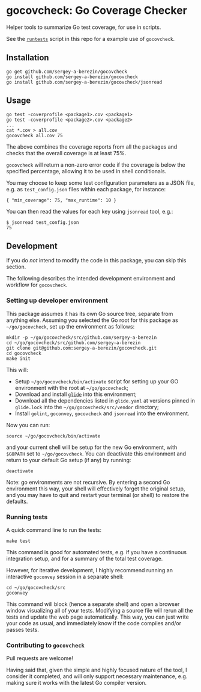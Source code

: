 # gocovcheck: Go Coverage Checker

Helper tools to summarize Go test coverage, for use in scripts.

See the [`runtests`](runtests) script in this repo for a example use of
`gocovcheck`.

## Installation

```
go get github.com/sergey-a-berezin/gocovcheck
go install github.com/sergey-a-berezin/gocovcheck
go install github.com/sergey-a-berezin/gocovcheck/jsonread
```

## Usage

```
go test -coverprofile <package1>.cov <package1>
go test -coverprofile <package2>.cov <package2>
...
cat *.cov > all.cov
gocovcheck all.cov 75
```

The above combines the coverage reports from all the packages and checks that
the overall coverage is at least 75%.

`gocovcheck` will return a non-zero error code if the coverage is below the
specified percentage, allowing it to be used in shell conditionals.

You may choose to keep some test configuration parameters as a JSON file,
e.g. as `test_config.json` files within each package, for instance:

```
{ "min_coverage": 75, "max_runtime": 10 }
```

You can then read the values for each key using `jsonread` tool, e.g.:

```
$ jsonread test_config.json
75
```

## Development

If you do _not_ intend to modify the code in this package, you can skip this
section.

The following describes the intended development environment and workflow for
`gocovcheck`.

### Setting up developer environment

This package assumes it has its own Go source tree, separate from anything else.
Assuming you selected the Go root for this package as `~/go/gocovcheck`, set up
the environment as follows:

```
mkdir -p ~/go/gocovcheck/src/github.com/sergey-a-berezin
cd ~/go/gocovcheck/src/github.com/sergey-a-berezin
git clone git@github.com:sergey-a-berezin/gocovcheck.git
cd gocovcheck
make init
```

This will:

- Setup `~/go/gocovcheck/bin/activate` script for setting up your GO environment
  with the root at `~/go/gocovcheck`;
- Download and install [`glide`](https://github.com/Masterminds/glide) into this
  environment;
- Download all the dependencies listed in `glide.yaml` at versions pinned in
  `glide.lock` into the `~/go/gocovcheck/src/vendor` directory;
- Install `golint`, `goconvey`, `gocovcheck` and `jsonread` into the
  environment.

Now you can run:

    source ~/go/gocovcheck/bin/activate

and your current shell will be setup for the new Go environment, with `$GOPATH`
set to `~/go/gocovcheck`. You can deactivate this environment and return to your
default Go setup (if any) by running:

    deactivate

Note: go environments are not recursive. By entering a second Go environment
this way, your shell will effectively forget the original setup, and you may
have to quit and restart your terminal (or shell) to restore the defaults.

### Running tests

A quick command line to run the tests:

    make test

This command is good for automated tests, e.g. if you have a continuous
integration setup, and for a summary of the total test coverage.

However, for iterative development, I highly recommend running an interactive
`goconvey` session in a separate shell:

```
cd ~/go/gocovcheck/src
goconvey
```

This command will block (hence a separate shell) and open a browser window
visualizing all of your tests. Modifying a source file will rerun all the tests
and update the web page automatically. This way, you can just write your code as
usual, and immediately know if the code compiles and/or passes tests.

### Contributing to `gocovcheck`

Pull requests are welcome!

Having said that, given the simple and highly focused nature of the tool, I
consider it completed, and will only support necessary maintenance, e.g. making
sure it works with the latest Go compiler version.
